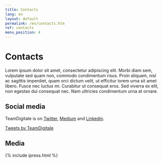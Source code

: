 ```yaml
---
title: Contacts
lang: en
layout: default
permalink: /en/contacts.htm
ref: contacts
menu_position: 4
---
```

# Contacts

Lorem ipsum dolor sit amet, consectetur adipiscing elit. Morbi diam sem, vulputate sed quam non, commodo condimentum risus. Proin aliquam, nisl ac sagittis imperdiet, quam orci dictum velit, ut efficitur lorem urna sit amet libero. Fusce nec luctus mi. Curabitur ut consequat eros. Sed viverra ex elit, non egestas dui consequat nec. Nam ultricies condimentum urna at ornare. 



## Social media
TeamDigitale is on [Twitter](https://twitter.com/ITdigitalteam), [Medium](https://medium.com/team-per-la-trasformazione-digitale/tagged/english-language) and [Linkedin](https://www.linkedin.com/company/15194879/).

<a class="twitter-timeline"  href="https://twitter.com/ITdigitalteam" data-height="400" >Tweets by TeamDigitale</a>


## Media

{% include ipress.html %}
<div id="content-ipress" data-key="01e87bed-f52e-4d6d-af32-c4ea59fd300a" data-lang="en" data-size="10" ></div>
<script type="text/javascript" src="/js/ipress.js"></script>



